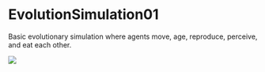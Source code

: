 # EvolutionSimulation01
Basic evolutionary simulation where agents move, age, reproduce, perceive, and eat each other.

![](EvolutionGIF.gif)
